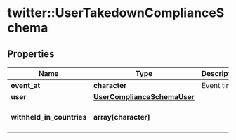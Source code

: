# twitter::UserTakedownComplianceSchema


## Properties
Name | Type | Description | Notes
------------ | ------------- | ------------- | -------------
**event_at** | **character** | Event time. | 
**user** | [**UserComplianceSchemaUser**](UserComplianceSchema_user.md) |  | 
**withheld_in_countries** | **array[character]** |  | [Min. items: 1] 


